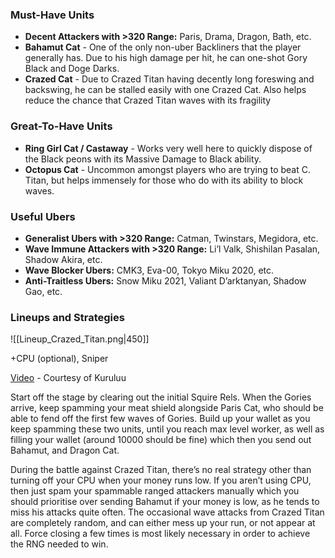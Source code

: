 ### Must-Have Units
- **Decent Attackers with >320 Range:** Paris, Drama, Dragon, Bath, etc.
- **Bahamut Cat** - One of the only non-uber Backliners that the player generally has. Due to his high damage per hit, he can one-shot Gory Black and Doge Darks. 
- **Crazed Cat** - Due to Crazed Titan having decently long foreswing and backswing, he can be stalled easily with one Crazed Cat. Also helps reduce the chance that Crazed Titan waves with its fragility

### Great-To-Have Units
- **Ring Girl Cat / Castaway** - Works very well here to quickly dispose of the Black peons with its Massive Damage to Black ability.
- **Octopus Cat** - Uncommon amongst players who are trying to beat C. Titan, but helps immensely for those who do with its ability to block waves.

### Useful Ubers
- **Generalist Ubers with >320 Range:** Catman, Twinstars, Megidora, etc. 
- **Wave Immune Attackers with >320 Range:** Li’l Valk, Shishilan Pasalan, Shadow Akira, etc. 
- **Wave Blocker Ubers:** CMK3, Eva-00, Tokyo Miku 2020, etc.
- **Anti-Traitless Ubers:** Snow Miku 2021, Valiant D’arktanyan, Shadow Gao, etc.
 
### Lineups and Strategies
![[Lineup_Crazed_Titan.png|450]]

+CPU (optional), Sniper

[Video](https://www.youtube.com/watch?v=LggIJHDblE4) - Courtesy of Kuruluu

Start off the stage by clearing out the initial Squire Rels. When the Gories arrive, keep spamming your meat shield alongside Paris Cat, who should be able to fend off the first few waves of Gories. Build up your wallet as you keep spamming these two units, until you reach max level worker, as well as filling your wallet (around 10000 should be fine) which then you send out Bahamut, and Dragon Cat.

During the battle against Crazed Titan, there’s no real strategy other than turning off your CPU when your money runs low. If you aren’t using CPU, then just spam your spammable ranged attackers manually which you should prioritise over sending Bahamut if your money is low, as he tends to miss his attacks quite often. The occasional wave attacks from Crazed Titan are completely random, and can either mess up your run, or not appear at all. Force closing a few times is most likely necessary in order to achieve the RNG needed to win.
